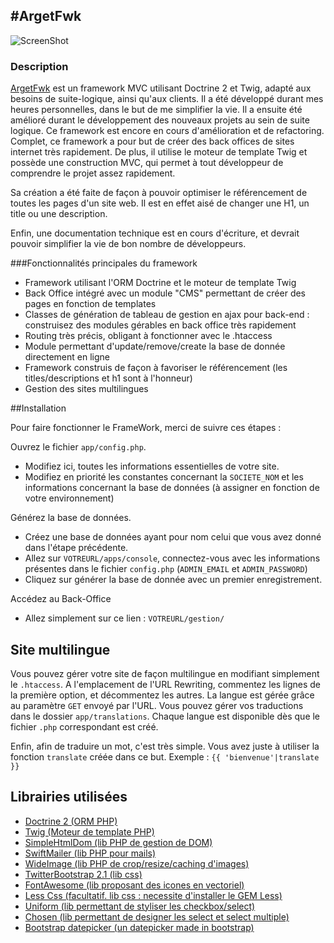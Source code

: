 #ArgetFwk
-----------------
![ScreenShot](http://i.imgur.com/ljODLwT.png)

### Description

[ArgetFwk](http://florian-mithieux.fr/developpeur-web-lyon/portfolio-webmaster/10/argetfwk) est un framework MVC utilisant Doctrine 2 et Twig, adapté aux besoins de suite-logique, ainsi qu'aux clients.
Il a été développé durant mes heures personnelles, dans le but de me simplifier la vie.
Il a ensuite été amélioré durant le développement des nouveaux projets au sein de suite logique.
Ce framework est encore en cours d'amélioration et de refactoring.
Complet, ce framework a pour but de créer des back offices de sites internet très rapidement. De plus, il utilise le moteur de template Twig et possède une construction MVC, qui permet à tout développeur de comprendre le projet assez rapidement.

Sa création a été faite de façon à pouvoir optimiser le référencement de toutes les pages d'un site web. Il est en effet aisé de changer une H1, un title ou une description.


Enfin, une documentation technique est en cours d'écriture, et devrait pouvoir simplifier la vie de bon nombre de développeurs.




###Fonctionnalités principales du framework

- Framework utilisant l'ORM Doctrine et le moteur de template Twig
- Back Office intégré avec un module "CMS" permettant de créer des pages en fonction de templates
- Classes de génération de tableau de gestion en ajax pour back-end : construisez des modules gérables en back office très rapidement
- Routing très précis, obligant à fonctionner avec le .htaccess
- Module permettant d'update/remove/create la base de donnée directement en ligne
- Framework construis de façon à favoriser le référencement (les titles/descriptions et h1 sont à l'honneur)
- Gestion des sites multilingues




##Installation

Pour faire fonctionner le FrameWork, merci de suivre ces étapes :


Ouvrez le fichier `app/config.php`.
- Modifiez ici, toutes les informations essentielles de votre site.
- Modifiez en priorité les constantes concernant la `SOCIETE_NOM` et les informations concernant la base de données (à assigner en fonction de votre environnement)


Générez la base de données.
- Créez une base de données ayant pour nom celui que vous avez donné dans l'étape précédente.
- Allez sur `VOTREURL/apps/console`, connectez-vous avec les informations présentes dans le fichier `config.php` (`ADMIN_EMAIL` et `ADMIN_PASSWORD`)
- Cliquez sur générer la base de donnée avec un premier enregistrement.


Accédez au Back-Office
- Allez simplement sur ce lien : `VOTREURL/gestion/`



## Site multilingue

Vous pouvez gérer votre site de façon multilingue en modifiant simplement le `.htaccess`.
A l'emplacement de l'URL Rewriting, commentez les lignes de la première option, et décommentez les autres.
La langue est gérée grâce au paramètre `GET` envoyé par l'URL. Vous pouvez gérer vos traductions dans le dossier `app/translations`.
Chaque langue est disponible dès que le fichier `.php` correspondant est créé.

Enfin, afin de traduire un mot, c'est très simple. Vous avez juste à utiliser la fonction `translate` créée dans ce but.
Exemple : `{{ 'bienvenue'|translate }}`



## Librairies utilisées

  - [Doctrine 2 (ORM PHP)](http://www.doctrine-project.org/)
  - [Twig (Moteur de template PHP)](http://twig.sensiolabs.org/)
  - [SimpleHtmlDom (lib PHP de gestion de DOM)](http://simplehtmldom.sourceforge.net/)
  - [SwiftMailer (lib PHP pour mails)](http://swiftmailer.org/)
  - [WideImage (lib PHP de crop/resize/caching d'images)](http://wideimage.sourceforge.net/)
  - [TwitterBootstrap 2.1 (lib css)](http://twitter.github.io/bootstrap/)
  - [FontAwesome (lib proposant des icones en vectoriel)](http://fortawesome.github.io/Font-Awesome/)
  - [Less Css (facultatif. lib css : necessite d'installer le GEM Less)](http://lesscss.org/)
  - [Uniform (lib permettant de styliser les checkbox/select)](http://uniformjs.com/)
  - [Chosen (lib permettant de designer les select et select multiple)](http://harvesthq.github.io/chosen/)
  - [Bootstrap datepicker (un datepicker made in bootstrap)](http://www.eyecon.ro/bootstrap-datepicker/)

